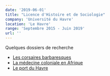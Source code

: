 ```yaml
---
date: '2019-06-01'
title: "Licence d'Histoire et de Sociologie"
company: 'Université du Havre'
location: 'Le Havre'
range: 'Septembre 2015 - Juin 2019'
url: ''
---
```


Quelques dossiers de recherche
- [Les corsaires barbaresques](/histoire-maritime.pdf)
- [La médecine coloniale en Afrique](/medecine-coloniale.pdf)
- [Le port du Havre](/port-havre.pdf)
